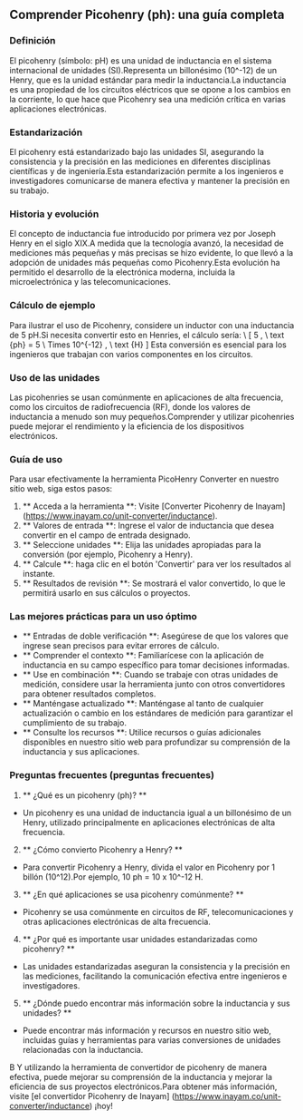 ## Comprender Picohenry (ph): una guía completa

### Definición
El picohenry (símbolo: pH) es una unidad de inductancia en el sistema internacional de unidades (SI).Representa un billonésimo (10^-12) de un Henry, que es la unidad estándar para medir la inductancia.La inductancia es una propiedad de los circuitos eléctricos que se opone a los cambios en la corriente, lo que hace que Picohenry sea una medición crítica en varias aplicaciones electrónicas.

### Estandarización
El picohenry está estandarizado bajo las unidades SI, asegurando la consistencia y la precisión en las mediciones en diferentes disciplinas científicas y de ingeniería.Esta estandarización permite a los ingenieros e investigadores comunicarse de manera efectiva y mantener la precisión en su trabajo.

### Historia y evolución
El concepto de inductancia fue introducido por primera vez por Joseph Henry en el siglo XIX.A medida que la tecnología avanzó, la necesidad de mediciones más pequeñas y más precisas se hizo evidente, lo que llevó a la adopción de unidades más pequeñas como Picohenry.Esta evolución ha permitido el desarrollo de la electrónica moderna, incluida la microelectrónica y las telecomunicaciones.

### Cálculo de ejemplo
Para ilustrar el uso de Picohenry, considere un inductor con una inductancia de 5 pH.Si necesita convertir esto en Henries, el cálculo sería:
\ [
5 \, \ text {ph} = 5 \ Times 10^{-12} \, \ text {H}
\]
Esta conversión es esencial para los ingenieros que trabajan con varios componentes en los circuitos.

### Uso de las unidades
Las picohenries se usan comúnmente en aplicaciones de alta frecuencia, como los circuitos de radiofrecuencia (RF), donde los valores de inductancia a menudo son muy pequeños.Comprender y utilizar picohenries puede mejorar el rendimiento y la eficiencia de los dispositivos electrónicos.

### Guía de uso
Para usar efectivamente la herramienta PicoHenry Converter en nuestro sitio web, siga estos pasos:
1. ** Acceda a la herramienta **: Visite [Converter Picohenry de Inayam] (https://www.inayam.co/unit-converter/inductance).
2. ** Valores de entrada **: Ingrese el valor de inductancia que desea convertir en el campo de entrada designado.
3. ** Seleccione unidades **: Elija las unidades apropiadas para la conversión (por ejemplo, Picohenry a Henry).
4. ** Calcule **: haga clic en el botón 'Convertir' para ver los resultados al instante.
5. ** Resultados de revisión **: Se mostrará el valor convertido, lo que le permitirá usarlo en sus cálculos o proyectos.

### Las mejores prácticas para un uso óptimo
- ** Entradas de doble verificación **: Asegúrese de que los valores que ingrese sean precisos para evitar errores de cálculo.
- ** Comprender el contexto **: Familiarícese con la aplicación de inductancia en su campo específico para tomar decisiones informadas.
- ** Use en combinación **: Cuando se trabaje con otras unidades de medición, considere usar la herramienta junto con otros convertidores para obtener resultados completos.
- ** Manténgase actualizado **: Manténgase al tanto de cualquier actualización o cambio en los estándares de medición para garantizar el cumplimiento de su trabajo.
- ** Consulte los recursos **: Utilice recursos o guías adicionales disponibles en nuestro sitio web para profundizar su comprensión de la inductancia y sus aplicaciones.

### Preguntas frecuentes (preguntas frecuentes)

1. ** ¿Qué es un picohenry (ph)? **
- Un picohenry es una unidad de inductancia igual a un billonésimo de un Henry, utilizado principalmente en aplicaciones electrónicas de alta frecuencia.

2. ** ¿Cómo convierto Picohenry a Henry? **
- Para convertir Picohenry a Henry, divida el valor en Picohenry por 1 billón (10^12).Por ejemplo, 10 ph = 10 x 10^-12 H.

3. ** ¿En qué aplicaciones se usa picohenry comúnmente? **
- Picohenry se usa comúnmente en circuitos de RF, telecomunicaciones y otras aplicaciones electrónicas de alta frecuencia.

4. ** ¿Por qué es importante usar unidades estandarizadas como picohenry? **
- Las unidades estandarizadas aseguran la consistencia y la precisión en las mediciones, facilitando la comunicación efectiva entre ingenieros e investigadores.

5. ** ¿Dónde puedo encontrar más información sobre la inductancia y sus unidades? **
- Puede encontrar más información y recursos en nuestro sitio web, incluidas guías y herramientas para varias conversiones de unidades relacionadas con la inductancia.

B Y utilizando la herramienta de convertidor de picohenry de manera efectiva, puede mejorar su comprensión de la inductancia y mejorar la eficiencia de sus proyectos electrónicos.Para obtener más información, visite [el convertidor Picohenry de Inayam] (https://www.inayam.co/unit-converter/inductance) ¡hoy!